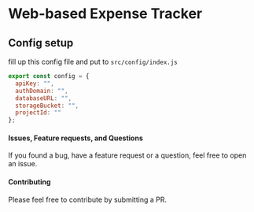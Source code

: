 # Web-based Expense Tracker

## Config setup
fill up this config file and put to `src/config/index.js`
```js
export const config = {
  apiKey: "",
  authDomain: "",
  databaseURL: "",
  storageBucket: "",
  projectId: ""
};
```
#### Issues, Feature requests, and Questions 
If you found a bug, have a feature request or a question, feel free to open an issue.

#### Contributing
Please feel free to contribute by submitting a PR.
